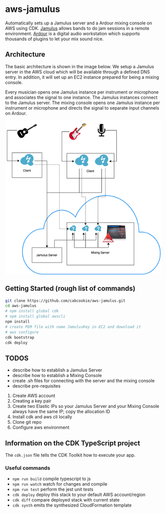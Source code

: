 # aws-jamulus

Automatically sets up a Jamulus server and a Ardour mixing console on AWS using CDK. [Jamulus](https://jamulus.io) allows bands to do jam sessions in a remote environment. [Ardour](http://ardour.org) is a digital audio workstation which supports thousands of plugins to let your mix sound nice.

## Architecture

The basic architecture is shown in the image below. We setup a Jamulus server in the AWS cloud which will be available through a defined DNS entry. In addition, it will set up an EC2 instance prepared for being a mixing console.

Every musician opens one Jamulus instance per instrument or microphone and associates the signal to one instance. The Jamulus instances connect to the Jamulus server. The mixing console opens one Jamulus instance per instrument or microphone and directs the signal to separate input channels on Ardour. 

![architecture](./diagrams/architecture.png)

## Getting Started (rough list of commands)

```bash
git clone https://github.com/cabcookie/aws-jamulus.git
cd aws-jamulus
# npm install global cdk
# npm install global awscli
npm install
# create PEM file with name JamulusKey in EC2 and download it
# aws configure
cdk bootstrap
cdk deploy
```


## TODOS

- describe how to establish a Jamulus Server
- describe how to establish a Mixing Console
- create .sh files for connecting with the server and the mixing console
- describe pre-requisites
1. Create AWS account
1. Creating a key pair
1. Create two Elastic IPs so your Jamulus Server and your Mixing Console always have the same IP; copy the allocation ID
1. Install cdk and aws cli locally
1. Clone git repo
1. Configure aws environment

## Information on the CDK TypeScript project

The `cdk.json` file tells the CDK Toolkit how to execute your app.

### Useful commands

 * `npm run build`   compile typescript to js
 * `npm run watch`   watch for changes and compile
 * `npm run test`    perform the jest unit tests
 * `cdk deploy`      deploy this stack to your default AWS account/region
 * `cdk diff`        compare deployed stack with current state
 * `cdk synth`       emits the synthesized CloudFormation template
